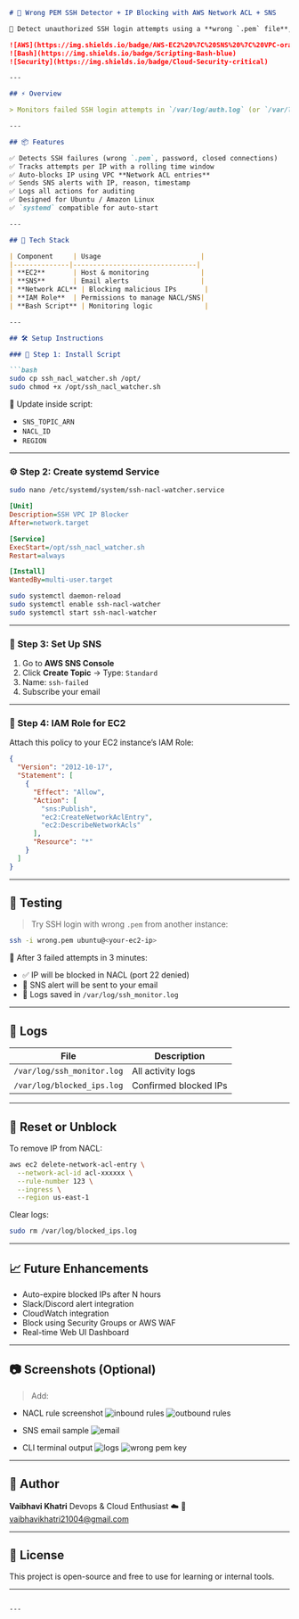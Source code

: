 

````markdown
# 🔐 Wrong PEM SSH Detector + IP Blocking with AWS Network ACL + SNS

🚨 Detect unauthorized SSH login attempts using a **wrong `.pem` file**, block the IP using **VPC Network ACL**, and send **real-time SNS alerts** – all in a single bash script!

![AWS](https://img.shields.io/badge/AWS-EC2%20%7C%20SNS%20%7C%20VPC-orange)
![Bash](https://img.shields.io/badge/Scripting-Bash-blue)
![Security](https://img.shields.io/badge/Cloud-Security-critical)

---

## ⚡ Overview

> Monitors failed SSH login attempts in `/var/log/auth.log` (or `/var/log/secure`), tracks suspicious IPs, and blocks them in **AWS VPC Network ACL** if they exceed a failure threshold. Also sends an **email alert** using **SNS**.

---

## 📦 Features

✅ Detects SSH failures (wrong `.pem`, password, closed connections)  
✅ Tracks attempts per IP with a rolling time window  
✅ Auto-blocks IP using VPC **Network ACL entries**  
✅ Sends SNS alerts with IP, reason, timestamp  
✅ Logs all actions for auditing  
✅ Designed for Ubuntu / Amazon Linux  
✅ `systemd` compatible for auto-start  

---

## 🧰 Tech Stack

| Component     | Usage                         |
|--------------|-------------------------------|
| **EC2**       | Host & monitoring             |
| **SNS**       | Email alerts                  |
| **Network ACL** | Blocking malicious IPs       |
| **IAM Role**  | Permissions to manage NACL/SNS|
| **Bash Script** | Monitoring logic             |

---

## 🛠️ Setup Instructions

### 📁 Step 1: Install Script

```bash
sudo cp ssh_nacl_watcher.sh /opt/
sudo chmod +x /opt/ssh_nacl_watcher.sh
````

📌 Update inside script:

* `SNS_TOPIC_ARN`
* `NACL_ID`
* `REGION`

---

### ⚙️ Step 2: Create systemd Service

```bash
sudo nano /etc/systemd/system/ssh-nacl-watcher.service
```

```ini
[Unit]
Description=SSH VPC IP Blocker
After=network.target

[Service]
ExecStart=/opt/ssh_nacl_watcher.sh
Restart=always

[Install]
WantedBy=multi-user.target
```

```bash
sudo systemctl daemon-reload
sudo systemctl enable ssh-nacl-watcher
sudo systemctl start ssh-nacl-watcher
```

---

### 📧 Step 3: Set Up SNS

1. Go to **AWS SNS Console**
2. Click **Create Topic** → Type: `Standard`
3. Name: `ssh-failed`
4. Subscribe your email

---

### 🔐 Step 4: IAM Role for EC2

Attach this policy to your EC2 instance’s IAM Role:

```json
{
  "Version": "2012-10-17",
  "Statement": [
    {
      "Effect": "Allow",
      "Action": [
        "sns:Publish",
        "ec2:CreateNetworkAclEntry",
        "ec2:DescribeNetworkAcls"
      ],
      "Resource": "*"
    }
  ]
}
```

---

## 🧪 Testing

> Try SSH login with wrong `.pem` from another instance:

```bash
ssh -i wrong.pem ubuntu@<your-ec2-ip>
```

🧨 After 3 failed attempts in 3 minutes:

* ✅ IP will be blocked in NACL (port 22 denied)
* 📩 SNS alert will be sent to your email
* 📜 Logs saved in `/var/log/ssh_monitor.log`

---

## 📄 Logs

| File                       | Description           |
| -------------------------- | --------------------- |
| `/var/log/ssh_monitor.log` | All activity logs     |
| `/var/log/blocked_ips.log` | Confirmed blocked IPs |

---

## 🔄 Reset or Unblock

To remove IP from NACL:

```bash
aws ec2 delete-network-acl-entry \
  --network-acl-id acl-xxxxxx \
  --rule-number 123 \
  --ingress \
  --region us-east-1
```

Clear logs:

```bash
sudo rm /var/log/blocked_ips.log
```

---

## 📈 Future Enhancements

* Auto-expire blocked IPs after N hours
* Slack/Discord alert integration
* CloudWatch integration
* Block using Security Groups or AWS WAF
* Real-time Web UI Dashboard

---

## 📷 Screenshots (Optional)

> Add:

* NACL rule screenshot
![inbound rules](<Screenshot 2025-07-11 215343.png>)
![outbound rules](<Screenshot 2025-07-11 223334.png>)

* SNS email sample
![email](image.png)

* CLI terminal output
![logs](<Screenshot 2025-07-11 223216.png>)
![wrong pem key](<Screenshot 2025-07-11 223241.png>)

---

## 👤 Author

**Vaibhavi Khatri**
Devops & Cloud Enthusiast ☁️
📧 [vaibhavikhatri21004@gmail.com](mailto:vaibhavikhatri21004@gmail.com)

---

## 📎 License

This project is open-source and free to use for learning or internal tools.

---

```

---
